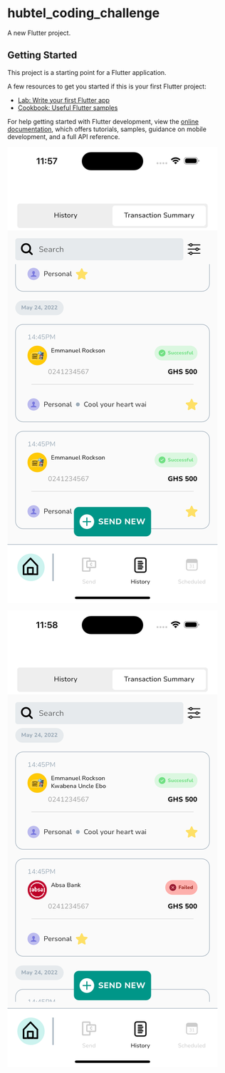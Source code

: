 # hubtel_coding_challenge

A new Flutter project.

## Getting Started

This project is a starting point for a Flutter application.

A few resources to get you started if this is your first Flutter project:

- [Lab: Write your first Flutter app](https://docs.flutter.dev/get-started/codelab)
- [Cookbook: Useful Flutter samples](https://docs.flutter.dev/cookbook)

For help getting started with Flutter development, view the
[online documentation](https://docs.flutter.dev/), which offers tutorials,
samples, guidance on mobile development, and a full API reference.

![Alt text](<assets/screenshots/Simulator Screenshot - iPhone 14 Pro Max - 2023-07-13 at 11.57.55.png> "Screenshot 2")

![Alt text](<assets/screenshots/Simulator Screenshot - iPhone 14 Pro Max - 2023-07-13 at 11.58.10.png> "Screenshot 1")